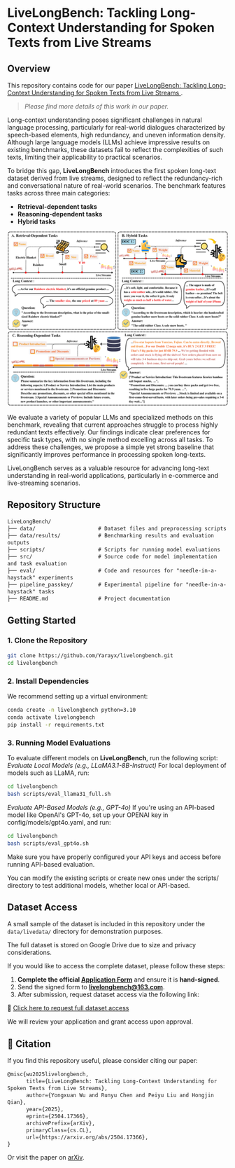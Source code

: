 # LiveLongBench: Tackling Long-Context Understanding for Spoken Texts from Live Streams

## Overview
This repository contains code for our paper [LiveLongBench: Tackling Long-Context Understanding for Spoken Texts from Live Streams
](https://arxiv.org/abs/2504.17366).  
> *Please find more details of this work in our paper.*

Long-context understanding poses significant challenges in natural language processing, particularly for real-world dialogues characterized by speech-based elements, high redundancy, and uneven information density. Although large language models (LLMs) achieve impressive results on existing benchmarks, these datasets fail to reflect the complexities of such texts, limiting their applicability to practical scenarios.

To bridge this gap, **LiveLongBench** introduces the first spoken long-text dataset derived from live streams, designed to reflect the redundancy-rich and conversational nature of real-world scenarios. The benchmark features tasks across three main categories:

- **Retrieval-dependent tasks**
- **Reasoning-dependent tasks**
- **Hybrid tasks**

![Benchmark Tasks](image/tasks.png)

We evaluate a variety of popular LLMs and specialized methods on this benchmark, revealing that current approaches struggle to process highly redundant texts effectively. Our findings indicate clear preferences for specific task types, with no single method excelling across all tasks. To address these challenges, we propose a simple yet strong baseline that significantly improves performance in processing spoken long-texts.

LiveLongBench serves as a valuable resource for advancing long-text understanding in real-world applications, particularly in e-commerce and live-streaming scenarios.

## Repository Structure
```
LiveLongBench/
├── data/                    # Dataset files and preprocessing scripts
├── data/results/            # Benchmarking results and evaluation outputs
├── scripts/                 # Scripts for running model evaluations
├── src/                     # Source code for model implementation and task evaluation
├── eval/                    # Code and resources for "needle-in-a-haystack" experiments
├── pipeline_passkey/        # Experimental pipeline for "needle-in-a-haystack" tasks
├── README.md                # Project documentation
```

## Getting Started
### 1. Clone the Repository
```bash
git clone https://github.com/Yarayx/livelongbench.git
cd livelongbench
```

### 2. Install Dependencies
We recommend setting up a virtual environment:
```bash
conda create -n livelongbench python=3.10
conda activate livelongbench
pip install -r requirements.txt
```

### 3. Running Model Evaluations
To evaluate different models on **LiveLongBench**, run the following script:
*Evaluate Local Models (e.g., LLaMA3.1-8B-Instruct)*
For local deployment of models such as LLaMA, run:
```bash
cd livelongbench
bash scripts/eval_llama31_full.sh
```
*Evaluate API-Based Models (e.g., GPT-4o)*
If you're using an API-based model like OpenAI's GPT-4o, set up your OPENAI key in config/models/gpt4o.yaml, and run:
```bash
cd livelongbench
bash scripts/eval_gpt4o.sh
```
Make sure you have properly configured your API keys and access before running API-based evaluation.

You can modify the existing scripts or create new ones under the scripts/ directory to test additional models, whether local or API-based.


## Dataset Access

A small sample of the dataset is included in this repository under the `data/livedata/` directory for demonstration purposes.

The full dataset is stored on Google Drive due to size and privacy considerations.

If you would like to access the complete dataset, please follow these steps:

1. **Complete the official [Application Form](./Data_Access_Form.pdf)** and ensure it is **hand-signed**.
2. Send the signed form to **[livelongbench@163.com](mailto:livelongbench@163.com)**.
3. After submission, request dataset access via the following link:

🔗 [Click here to request full dataset access](https://drive.google.com/drive/folders/1aWDSOwfeVCNnUqP0ZLo0vsC5soCAlssN?usp=drive_link)

We will review your application and grant access upon approval.


## 📖 Citation

If you find this repository useful, please consider citing our paper:
```
@misc{wu2025livelongbench,
      title={LiveLongBench: Tackling Long-Context Understanding for Spoken Texts from Live Streams}, 
      author={Yongxuan Wu and Runyu Chen and Peiyu Liu and Hongjin Qian},
      year={2025},
      eprint={2504.17366},
      archivePrefix={arXiv},
      primaryClass={cs.CL},
      url={https://arxiv.org/abs/2504.17366}, 
}
```
Or visit the paper on [arXiv](https://arxiv.org/abs/2504.17366).
